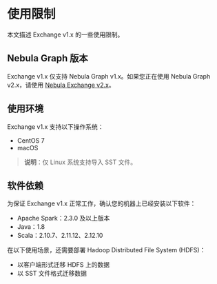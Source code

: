 # 使用限制

本文描述 Exchange v1.x 的一些使用限制。

## Nebula Graph 版本

Exchange v1.x 仅支持 Nebula Graph v1.x。如果您正在使用 Nebula Graph v2.x，请使用 [Nebula Exchange v2.x](https://github.com/vesoft-inc/nebula-spark-utils "点击前往 GitHub")。

## 使用环境

Exchange v1.x 支持以下操作系统：

- CentOS 7
- macOS

> **说明**：仅 Linux 系统支持导入 SST 文件。

## 软件依赖

为保证 Exchange v1.x 正常工作，确认您的机器上已经安装以下软件：

- Apache Spark：2.3.0 及以上版本
- Java：1.8
- Scala：2.10.7、2.11.12、2.12.10

在以下使用场景，还需要部署 Hadoop Distributed File System (HDFS)：

- 以客户端形式迁移 HDFS 上的数据
- 以 SST 文件格式迁移数据
